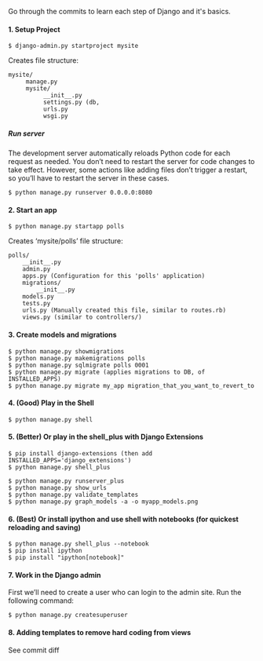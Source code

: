Go through the commits to learn each step of Django and it's basics. 

#### 1.  Setup Project
```
$ django-admin.py startproject mysite
```

Creates file structure:
```
mysite/
     manage.py
     mysite/
          __init__.py
          settings.py (db, 
          urls.py
          wsgi.py
```



##### Run server

The development server automatically reloads Python code for each request as needed. You don’t need to restart the server for code changes to take effect. However, some actions like adding files don’t trigger a restart, so you’ll have to restart the server in these cases.

```
$ python manage.py runserver 0.0.0.0:8080
```

#### 2. Start an app 

```
$ python manage.py startapp polls 
```

Creates ‘mysite/polls’ file structure:
```
polls/
    __init__.py
    admin.py
    apps.py (Configuration for this 'polls' application)
    migrations/
        __init__.py
    models.py
    tests.py
    urls.py (Manually created this file, similar to routes.rb)
    views.py (similar to controllers/)
```

#### 3. Create models and migrations

```
$ python manage.py showmigrations
$ python manage.py makemigrations polls
$ python manage.py sqlmigrate polls 0001
$ python manage.py migrate (applies migrations to DB, of INSTALLED_APPS)
$ python manage.py migrate my_app migration_that_you_want_to_revert_to
```

#### 4. (Good) Play in the Shell

```
$ python manage.py shell
```

#### 5. (Better) Or play in the shell_plus with Django Extensions

```
$ pip install django-extensions (then add INSTALLED_APPS='django_extensions')  
$ python manage.py shell_plus

$ python manage.py runserver_plus
$ python manage.py show_urls
$ python manage.py validate_templates
$ python manage.py graph_models -a -o myapp_models.png
```

#### 6. (Best) Or install ipython and use shell with notebooks (for quickest reloading and saving)

```
$ python manage.py shell_plus --notebook
$ pip install ipython
$ pip install "ipython[notebook]"
```

#### 7. Work in the Django admin

First we’ll need to create a user who can login to the admin site. Run the following command:
```
$ python manage.py createsuperuser
```

#### 8. Adding templates to remove hard coding from views
 See commit diff


